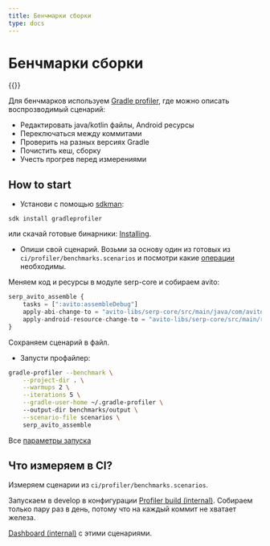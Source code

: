 ```yaml
---
title: Бенчмарки сборки
type: docs
---
```


# Бенчмарки сборки

{{<avito page>}}

Для бенчмарков используем [Gradle profiler](https://github.com/gradle/gradle-profiler), 
где можно описать воспрозводимый сценарий:

- Редактировать java/kotlin файлы, Android ресурсы
- Переключаться между коммитами
- Проверить на разных версиях Gradle
- Почистить кеш, сборку
- Учесть прогрев перед измерениями

## How to start

- Установи с помощью [sdkman](https://sdkman.io/):

```shell script
sdk install gradleprofiler
```

или скачай готовые бинарники: [Installing](https://github.com/gradle/gradle-profiler#installing).

- Опиши свой сценарий. 
Возьми за основу один из готовых из `ci/profiler/benchmarks.scenarios` и посмотри какие [операции](https://github.com/gradle/gradle-profiler#advanced-profiling-scenarios) необходимы.

Меняем код и ресурсы в модуле serp-core и собираем avito:

```typescript
serp_avito_assemble {
    tasks = [":avito:assembleDebug"]
    apply-abi-change-to = "avito-libs/serp-core/src/main/java/com/avito/android/serp/SerpResult.kt"
    apply-android-resource-change-to = "avito-libs/serp-core/src/main/res/values/strings.xml"
} 
```

Сохраняем сценарий в файл.

- Запусти профайлер:

```bash
gradle-profiler --benchmark \
    --project-dir . \
    --warmups 2 \
    --iterations 5 \
    --gradle-user-home ~/.gradle-profiler \ 
    --output-dir benchmarks/output \
    --scenario-file scenarios \
    serp_avito_assemble
```

Все [параметры запуска](https://github.com/gradle/gradle-profiler#command-line-options)

## Что измеряем в CI?

Измеряем сценарии из `ci/profiler/benchmarks.scenarios`. 

Запускаем в develop в конфигурации [Profiler build (internal)](http://links.k.avito.ru/tmctAvitoAndroidProfiler). 
Собираем только пару раз в день, потому что на каждый коммит не хватает железа. 

[Dashboard (internal)](http://links.k.avito.ru/Fa) с этими сценариями.
